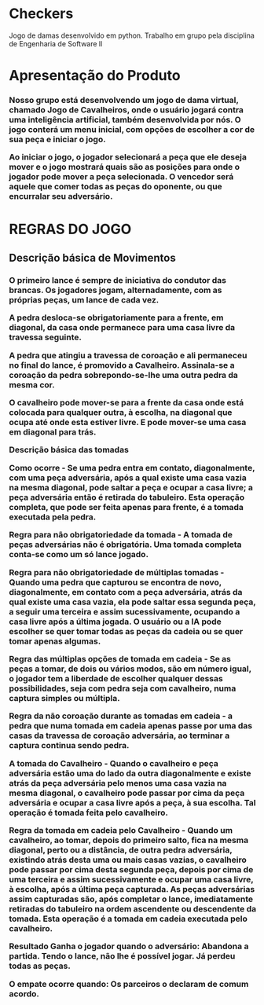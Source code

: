 # Checkers
Jogo de damas desenvolvido em python. Trabalho em grupo pela disciplina de Engenharia de Software ll

<h1>Apresentação do Produto</h1>

<h3>Nosso grupo está desenvolvendo um jogo de dama virtual, chamado Jogo de Cavalheiros, onde o usuário jogará contra uma inteligência artificial, também desenvolvida por nós. O jogo conterá um menu inicial, com opções de escolher a cor de sua peça e iniciar o jogo. 

Ao iniciar o jogo, o jogador selecionará a peça que ele deseja mover e o jogo mostrará quais são as posições para onde o jogador pode mover a peça selecionada. O vencedor será aquele que comer todas as peças do oponente, ou que encurralar seu adversário.
</h3>

<h1> REGRAS DO JOGO </h1>
<h2>Descrição básica de Movimentos</h2>

<h3>O primeiro lance é sempre de iniciativa do condutor das brancas. Os jogadores jogam, alternadamente, com as próprias peças, um lance de cada vez.

A pedra desloca-se obrigatoriamente para a frente, em diagonal, da casa onde
permanece para uma casa livre da travessa seguinte.

A pedra que atingiu a travessa de coroação e ali permaneceu no final do lance, é
promovido a Cavalheiro. Assinala-se a coroação da pedra sobrepondo-se-lhe uma outra pedra da mesma cor.

O cavalheiro pode mover-se para a frente da casa onde está colocada para qualquer outra, à escolha, na diagonal que ocupa até onde esta estiver livre. E pode mover-se uma casa em diagonal para trás.

Descrição básica das tomadas

Como ocorre - Se uma pedra entra em contato, diagonalmente, com uma peça adversária, após a qual existe uma casa vazia na mesma diagonal, pode saltar a peça e ocupar a casa livre; a peça adversária então é retirada do tabuleiro. Esta operação completa, que pode ser feita apenas para frente, é a tomada executada pela pedra.

Regra para não obrigatoriedade da tomada - A tomada de peças adversárias não é obrigatória. Uma tomada completa conta-se como um só lance jogado.

Regra para não obrigatoriedade de múltiplas tomadas - Quando uma pedra que capturou se encontra de novo, diagonalmente, em contato com a peça adversária, atrás da qual existe uma casa vazia, ela pode saltar essa segunda peça, a seguir uma terceira e assim sucessivamente, ocupando a casa livre após a última jogada. O usuário ou a IA pode escolher se quer tomar todas as peças da cadeia ou se quer tomar apenas algumas.

Regra das múltiplas opções de tomada em cadeia - Se as peças a tomar, de dois ou vários modos, são em número igual, o jogador tem a liberdade de escolher qualquer dessas possibilidades, seja com pedra seja com cavalheiro, numa captura simples ou múltipla.

Regra da não coroação durante as tomadas em cadeia - a pedra que numa tomada em cadeia apenas passe por uma das casas da travessa de coroação adversária, ao terminar a captura continua sendo pedra.

A tomada do Cavalheiro - Quando o cavalheiro e peça adversária estão uma do lado da outra diagonalmente e existe atrás da peça adversária pelo menos uma casa vazia na mesma diagonal, o cavalheiro pode passar por cima da peça adversária e ocupar a casa livre após a peça, à sua escolha. Tal operação é tomada feita pelo cavalheiro.

Regra da tomada em cadeia pelo Cavalheiro - Quando um cavalheiro, ao tomar, depois do primeiro salto, fica na mesma diagonal, perto ou a distância, de outra pedra adversária, existindo atrás desta uma ou mais casas vazias, o cavalheiro pode passar por cima desta segunda peça, depois por cima de uma terceira e assim sucessivamente e ocupar uma casa livre, à escolha, após a última peça capturada. As peças adversárias assim capturadas são, após completar o lance, imediatamente retiradas do tabuleiro na ordem ascendente ou descendente da tomada. Esta operação é a tomada em cadeia executada pelo cavalheiro.

Resultado
Ganha o jogador quando o adversário:
Abandona a partida.
Tendo o lance, não lhe é possível jogar.
Já perdeu todas as peças.

O empate ocorre quando:
Os parceiros o declaram de comum acordo.
